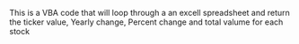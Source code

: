 This is a VBA code that will loop through a an excell spreadsheet and return the ticker value, Yearly change, Percent change and total valume for each stock
